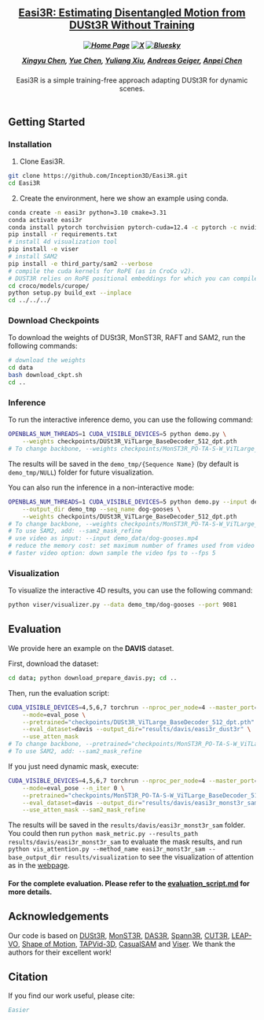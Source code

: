 <h2 align="center"> <a href="https://arxiv.org/abs/2412.09606">Easi3R: Estimating Disentangled Motion from DUSt3R Without Training</a>
</h2>

<h5 align="center">

<!-- [![arXiv](https://img.shields.io/badge/Arxiv-2412.09606-b31b1b.svg?logo=arXiv)](https://arxiv.org/abs/2412.09606)  -->
[![Home Page](https://img.shields.io/badge/Project-Website-green.svg)](https://fanegg.github.io/Feat2GS/) [![X](https://img.shields.io/badge/@Xingyu%20Chen-black?logo=X)](https://x.com/RoverXingyu)  [![Bluesky](https://img.shields.io/badge/@Xingyu%20Chen-white?logo=Bluesky)](https://bsky.app/profile/xingyu-chen.bsky.social)


[Xingyu Chen](https://rover-xingyu.github.io/),
[Yue Chen](https://fanegg.github.io/),
[Yuliang Xiu](https://xiuyuliang.cn/),
[Andreas Geiger](https://www.cvlibs.net/),
[Anpei Chen](https://apchenstu.github.io/)
</h5>

<div align="center">
Easi3R is a simple training-free approach adapting DUSt3R for dynamic scenes.
</div>
<br>

## Getting Started

### Installation

1. Clone Easi3R.
```bash
git clone https://github.com/Inception3D/Easi3R.git
cd Easi3R
```

2. Create the environment, here we show an example using conda.
```bash
conda create -n easi3r python=3.10 cmake=3.31
conda activate easi3r
conda install pytorch torchvision pytorch-cuda=12.4 -c pytorch -c nvidia  # use the correct version of cuda for your system
pip install -r requirements.txt
# install 4d visualization tool
pip install -e viser
# install SAM2
pip install -e third_party/sam2 --verbose
# compile the cuda kernels for RoPE (as in CroCo v2).
# DUST3R relies on RoPE positional embeddings for which you can compile some cuda kernels for faster runtime.
cd croco/models/curope/
python setup.py build_ext --inplace
cd ../../../
```

### Download Checkpoints

To download the weights of DUSt3R, MonST3R, RAFT and SAM2, run the following commands:
```bash
# download the weights
cd data
bash download_ckpt.sh
cd ..
```

### Inference

To run the interactive inference demo, you can use the following command:
```bash
OPENBLAS_NUM_THREADS=1 CUDA_VISIBLE_DEVICES=5 python demo.py \
    --weights checkpoints/DUSt3R_ViTLarge_BaseDecoder_512_dpt.pth 
# To change backbone, --weights checkpoints/MonST3R_PO-TA-S-W_ViTLarge_BaseDecoder_512_dpt.pth
```

The results will be saved in the `demo_tmp/{Sequence Name}` (by default is `demo_tmp/NULL`) folder for future visualization.

You can also run the inference in a non-interactive mode:
```bash
OPENBLAS_NUM_THREADS=1 CUDA_VISIBLE_DEVICES=5 python demo.py --input demo_data/dog-gooses \
    --output_dir demo_tmp --seq_name dog-gooses \
    --weights checkpoints/DUSt3R_ViTLarge_BaseDecoder_512_dpt.pth 
# To change backbone, --weights checkpoints/MonST3R_PO-TA-S-W_ViTLarge_BaseDecoder_512_dpt.pth
# To use SAM2, add: --sam2_mask_refine
# use video as input: --input demo_data/dog-gooses.mp4 
# reduce the memory cost: set maximum number of frames used from video --num_frames 65 
# faster video option: down sample the video fps to --fps 5
```

### Visualization

To visualize the interactive 4D results, you can use the following command:
```bash
python viser/visualizer.py --data demo_tmp/dog-gooses --port 9081
```

## Evaluation

We provide here an example on the **DAVIS** dataset. 

First, download the dataset:
```bash
cd data; python download_prepare_davis.py; cd ..
```

Then, run the evaluation script:
```bash
CUDA_VISIBLE_DEVICES=4,5,6,7 torchrun --nproc_per_node=4 --master_port=29604 launch.py \
    --mode=eval_pose \
    --pretrained="checkpoints/DUSt3R_ViTLarge_BaseDecoder_512_dpt.pth"   \
    --eval_dataset=davis --output_dir="results/davis/easi3r_dust3r" \
    --use_atten_mask
# To change backbone, --pretrained="checkpoints/MonST3R_PO-TA-S-W_ViTLarge_BaseDecoder_512_dpt.pth"
# To use SAM2, add: --sam2_mask_refine
```
If you just need dynamic mask, execute:
```bash
CUDA_VISIBLE_DEVICES=4,5,6,7 torchrun --nproc_per_node=4 --master_port=29604 launch.py \
    --mode=eval_pose --n_iter 0 \
    --pretrained="checkpoints/MonST3R_PO-TA-S-W_ViTLarge_BaseDecoder_512_dpt.pth"   \
    --eval_dataset=davis --output_dir="results/davis/easi3r_monst3r_sam" \
    --use_atten_mask --sam2_mask_refine
```
The results will be saved in the `results/davis/easi3r_monst3r_sam` folder. You could then run `python mask_metric.py --results_path results/davis/easi3r_monst3r_sam` to evaluate the mask results, and run `python vis_attention.py --method_name easi3r_monst3r_sam --base_output_dir results/visualization` to see the visualization of attention as in the [webpage](https://easi3r.github.io/).


#### For the complete evaluation. Please refer to the [evaluation_script.md](data/evaluation_script.md) for more details.



## Acknowledgements
Our code is based on [DUSt3R](https://github.com/naver/dust3r), [MonST3R](https://github.com/Junyi42/monst3r), [DAS3R](https://github.com/kai422/DAS3R), [Spann3R](https://github.com/HengyiWang/spann3r), [CUT3R](https://github.com/CUT3R/CUT3R), [LEAP-VO](https://github.com/chiaki530/leapvo), [Shape of Motion](https://github.com/vye16/shape-of-motion/), [TAPVid-3D](https://github.com/google-deepmind/tapnet/tree/main/tapnet/tapvid3d), [CasualSAM](https://github.com/ztzhang/casualSAM) and [Viser](https://github.com/nerfstudio-project/viser). We thank the authors for their excellent work!

## Citation

If you find our work useful, please cite:

```bibtex
Easier
```
